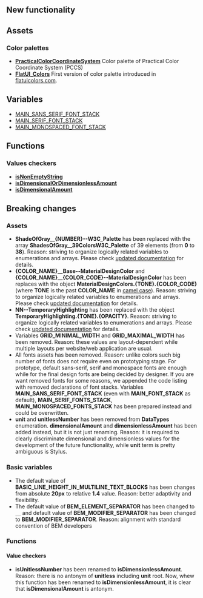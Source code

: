 ## New functionality

## Assets

### Color palettes

* [**PracticalColorCoordinateSystem**]((https://github.com/TokugawaTakeshi/Yamato-Daiwa-Frontend/blob/master/CoreLibrary/Package/Documentation/Styles/01-Assets/03-Colors/PracticalColorCoordinateSystem/PracticalColorCoordinateSystem.md)) 
  Color palette of Practical Color Coordinate System (PCCS) 
* [**FlatUI_Colors**](https://github.com/TokugawaTakeshi/Yamato-Daiwa-Frontend/blob/master/CoreLibrary/Package/Documentation/Styles/03-BuildInPlugins/ColorPalettes/FlatUI/FlatUI_ColorsPalette.md)
  First version of color palette introduced in [flatuicolors.com](https://flatuicolors.com/). 


## Variables

* [MAIN_SANS_SERIF_FONT_STACK](https://github.com/TokugawaTakeshi/Yamato-Daiwa-Frontend/blob/master/CoreLibrary/Package/Documentation/Styles/02-Kernel/01-BasicVariables/01-BasicVariables.md#font-stacks)
* [MAIN_SERIF_FONT_STACK](https://github.com/TokugawaTakeshi/Yamato-Daiwa-Frontend/blob/master/CoreLibrary/Package/Documentation/Styles/02-Kernel/01-BasicVariables/01-BasicVariables.md#font-stacks)
* [MAIN_MONOSPACED_FONT_STACK](https://github.com/TokugawaTakeshi/Yamato-Daiwa-Frontend/blob/master/CoreLibrary/Package/Documentation/Styles/02-Kernel/01-BasicVariables/01-BasicVariables.md#font-stacks)


## Functions
### Values checkers

* [**isNonEmptyString**](https://github.com/TokugawaTakeshi/Yamato-Daiwa-Frontend/blob/master/CoreLibrary/Package/Documentation/Styles/02-Kernel/02-Functions/01-ValueCheckers.md)
* [**isDimensionalOrDimensionlessAmount**](https://github.com/TokugawaTakeshi/Yamato-Daiwa-Frontend/blob/master/CoreLibrary/Package/Documentation/Styles/02-Kernel/02-Functions/01-ValueCheckers.md)
* [**isDimensionalAmount**](https://github.com/TokugawaTakeshi/Yamato-Daiwa-Frontend/blob/master/CoreLibrary/Package/Documentation/Styles/02-Kernel/02-Functions/01-ValueCheckers.md)


## Breaking changes

### Assets

* **ShadeOfGray__{NUMBER}--W3C_Palette** has been replaced with the array **ShadesOfGray__39ColorsW3C_Palette** of 39
  elements (from **0** to **38**). Reason: striving to organize logically related variables to enumerations and arrays.
  Please check [updated documentation](https://github.com/TokugawaTakeshi/Yamato-Daiwa-Frontend/blob/master/CoreLibrary/Package/Documentation/Styles/01-Assets/03-Colors/ShadesOfGray__39ColorsW3C_Palette/ShadesOfGray__39ColorsW3C_Palette.md)
  for details.
* **{COLOR_NAME}__Base--MaterialDesignColor** and **{COLOR_NAME}__{COLOR_CODE}--MaterialDesignColor** has been replaces
  with the object **MaterialDesignColors.{TONE}.{COLOR_CODE}** (where **TONE** is the past **COLOR_NAME** in 
  [camel case](https://en.wikipedia.org/wiki/Camel_case)). Reason: striving to organize logically related variables to
  enumerations and arrays. Please check [updated documentation](https://github.com/TokugawaTakeshi/Yamato-Daiwa-Frontend/blob/master/CoreLibrary/Package/Documentation/Styles/03-BuildInPlugins/ColorPalettes/MaterialDesign/MaterialDesignColorsPalette.md)
  for details.
* **NN--TemporaryHighlighting** has been replaced with the object **TemporaryHighlighting.{TONE}.{OPACITY}**. Reason: 
  striving to organize logically related variables to enumerations and arrays. Please check [updated documentation](https://github.com/TokugawaTakeshi/Yamato-Daiwa-Frontend/blob/master/CoreLibrary/Package/Documentation/Styles/01-Assets/03-Colors/TemporaryHighlighting/TemporaryHighlighting.md)
  for details.
* Variables **GRID_MINIMAL_WIDTH** and **GRID_MAXIMAL_WIDTH** has been removed. Reason: these values are layout-dependent
  while multiple layouts per website/web application are usual. 
* All fonts assets has been removed. Reason: unlike colors such big number of fonts does not require even on prototyping stage.
  For prototype, default sans-serif, serif and monospace fonts are enough while for the final design forts are being decided
  by designer. If you are want removed fonts for some reasons, we appended the code listing with removed declarations of 
  font stacks. Variables **MAIN_SANS_SERIF_FONT_STACK** (even with **MAIN_FONT_STACK** as default), **MAIN_SERIF_FONTS_STACK**, 
  **MAIN_MONOSPACED_FONTS_STACK** has been prepared instead and could be overwritten.
* **unit** and **unitlessNumber** has been removed from **DataTypes** enumeration. **dimensionalAmount** and 
  **dimensionlessAmount** has been added instead, but it is not just renaming. Reason: it is required to clearly 
  discriminate dimensional and dimensionless values for the development of the future functionality, while **unit** 
  term is pretty ambiguous is Stylus.


### Basic variables

* The default value of **BASIC_LINE_HEIGHT_IN_MULTILINE_TEXT_BLOCKS** has been changes from absolute **20px** to relative
  **1.4** value. Reason: better adaptivity and flexibility.
* The default value of **BEM_ELEMENT_SEPARATOR** has been changed to `__` and default value of **BEM_MODIFIER_SEPARATOR**
  has been changed to **BEM_MODIFIER_SEPARATOR**. Reason: alignment with standard convention of BEM developers


### Functions
#### Value checkers

* **isUnitlessNumber** has been renamed to **isDimensionlessAmount**. Reason: there is no antonym of **unitless** including
  **unit** root. Now, whew this function has been renamed to **isDimensionlessAmount**, it is clear that **isDimensionalAmount**
  is antonym.
